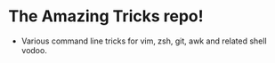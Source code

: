 # The Amazing Tricks repo!

* Various command line tricks for vim, zsh, git, awk and related shell vodoo.
